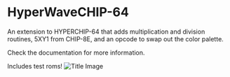 # HyperWaveCHIP-64
An extension to HYPERCHIP-64 that adds multiplication and division routines, 5XY1 from CHIP-8E, and an opcode to swap out the color palette.

Check the documentation for more information.

Includes test roms!
![Title Image](https://media.discordapp.net/attachments/901938060835573831/916384663063379989/bM1QWywMxFYAAAAASUVORK5CYII.png)
